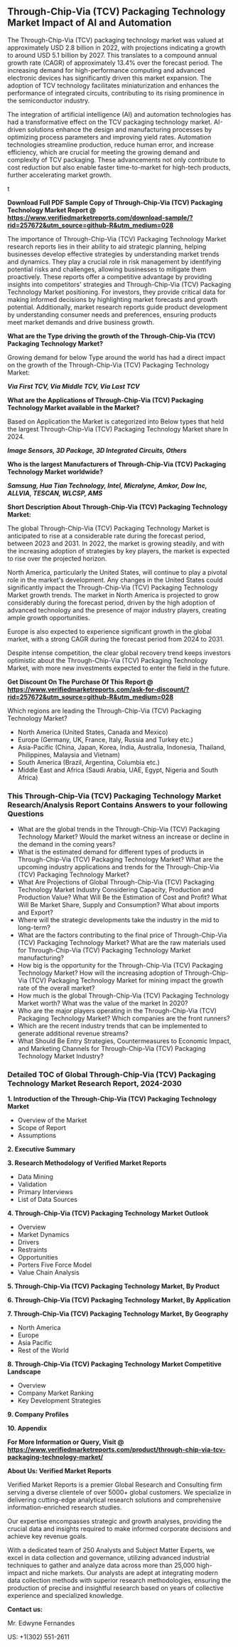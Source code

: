 <h2>Through-Chip-Via (TCV) Packaging Technology Market Impact of AI and Automation</h2><p>The Through-Chip-Via (TCV) packaging technology market was valued at approximately USD 2.8 billion in 2022, with projections indicating a growth to around USD 5.1 billion by 2027. This translates to a compound annual growth rate (CAGR) of approximately 13.4% over the forecast period. The increasing demand for high-performance computing and advanced electronic devices has significantly driven this market expansion. The adoption of TCV technology facilitates miniaturization and enhances the performance of integrated circuits, contributing to its rising prominence in the semiconductor industry.</p><p>The integration of artificial intelligence (AI) and automation technologies has had a transformative effect on the TCV packaging technology market. AI-driven solutions enhance the design and manufacturing processes by optimizing process parameters and improving yield rates. Automation technologies streamline production, reduce human error, and increase efficiency, which are crucial for meeting the growing demand and complexity of TCV packaging. These advancements not only contribute to cost reduction but also enable faster time-to-market for high-tech products, further accelerating market growth.</p>t</p><p id="" class=""><strong>Download Full PDF Sample Copy of Through-Chip-Via (TCV) Packaging Technology Market Report @ <a href="https://www.verifiedmarketreports.com/download-sample/?rid=257672&utm_source=github-R&utm_medium=028" target="_blank">https://www.verifiedmarketreports.com/download-sample/?rid=257672&utm_source=github-R&utm_medium=028</a></strong></p><p>The importance of&nbsp;Through-Chip-Via (TCV) Packaging Technology Market research reports lies in their ability to aid strategic planning, helping businesses develop effective strategies by understanding market trends and dynamics. They play a crucial role in risk management by identifying potential risks and challenges, allowing businesses to mitigate them proactively. These reports offer a competitive advantage by providing insights into competitors' strategies and Through-Chip-Via (TCV) Packaging Technology Market positioning. For investors, they provide critical data for making informed decisions by highlighting market forecasts and growth potential. Additionally, market research reports guide product development by understanding consumer needs and preferences, ensuring products meet market demands and drive business growth.</p><p><strong>What are the&nbsp;Type driving the growth of the Through-Chip-Via (TCV) Packaging Technology Market?</strong></p><p id="" class="">Growing demand for below Type around the world has had a direct impact on the growth of the Through-Chip-Via (TCV) Packaging Technology Market:</p><em><strong>Via First TCV, Via Middle TCV, Via Last TCV</strong></em></p><strong>What are the&nbsp;Applications&nbsp;of Through-Chip-Via (TCV) Packaging Technology Market available in the Market?</strong></p><p id="" class="">Based on Application the Market is categorized into Below types that held the largest Through-Chip-Via (TCV) Packaging Technology Market share In 2024.</p><em><strong>Image Sensors, 3D Package, 3D Integrated Circuits, Others</strong></em></p><strong>Who is the largest Manufacturers of Through-Chip-Via (TCV) Packaging Technology Market worldwide?</strong></p><p><em><strong>Samsung, Hua Tian Technology, Intel, Micralyne, Amkor, Dow Inc, ALLVIA, TESCAN, WLCSP, AMS</strong></em></p><p id="" class=""><strong>Short Description About Through-Chip-Via (TCV) Packaging Technology Market:</strong></p><p>The global Through-Chip-Via (TCV) Packaging Technology Market is anticipated to rise at a considerable rate during the forecast period, between 2023 and 2031. In 2022, the market is growing steadily, and with the increasing adoption of strategies by key players, the market is expected to rise over the projected horizon.</p><p>North America, particularly the United States, will continue to play a pivotal role in the market's development. Any changes in the United States could significantly impact the Through-Chip-Via (TCV) Packaging Technology Market growth trends. The market in North America is projected to grow considerably during the forecast period, driven by the high adoption of advanced technology and the presence of major industry players, creating ample growth opportunities.</p><p>Europe is also expected to experience significant growth in the global market, with a strong CAGR during the forecast period from 2024 to 2031.</p><p>Despite intense competition, the clear global recovery trend keeps investors optimistic about the Through-Chip-Via (TCV) Packaging Technology Market, with more new investments expected to enter the field in the future.</p><p id="" class=""><strong>Get Discount On The Purchase Of This Report @ <a href="https://www.verifiedmarketreports.com/ask-for-discount/?rid=257672&utm_source=github-R&utm_medium=028" target="_blank">https://www.verifiedmarketreports.com/ask-for-discount/?rid=257672&utm_source=github-R&utm_medium=028</a></strong></p>Which regions are leading the Through-Chip-Via (TCV) Packaging Technology Market?</p><ul><li>North America (United States, Canada and Mexico)</li><li>Europe (Germany, UK, France, Italy, Russia and Turkey etc.)</li><li>Asia-Pacific (China, Japan, Korea, India, Australia, Indonesia, Thailand, Philippines, Malaysia and Vietnam)</li><li>South America (Brazil, Argentina, Columbia etc.)</li><li>Middle East and Africa (Saudi Arabia, UAE, Egypt, Nigeria and South Africa)</li></ul><h3 id="" class="">This Through-Chip-Via (TCV) Packaging Technology Market Research/Analysis Report Contains Answers to your following Questions</h3><ul><li>What are the global trends in the Through-Chip-Via (TCV) Packaging Technology Market? Would the market witness an increase or decline in the demand in the coming years?</li><li>What is the estimated demand for different types of products in Through-Chip-Via (TCV) Packaging Technology Market? What are the upcoming industry applications and trends for the Through-Chip-Via (TCV) Packaging Technology Market?</li><li>What Are Projections of Global Through-Chip-Via (TCV) Packaging Technology Market Industry Considering Capacity, Production and Production Value? What Will Be the Estimation of Cost and Profit? What Will Be Market Share, Supply and Consumption? What about imports and Export?</li><li>Where will the strategic developments take the industry in the mid to long-term?</li><li>What are the factors contributing to the final price of Through-Chip-Via (TCV) Packaging Technology Market? What are the raw materials used for Through-Chip-Via (TCV) Packaging Technology Market manufacturing?</li><li>How big is the opportunity for the Through-Chip-Via (TCV) Packaging Technology Market? How will the increasing adoption of Through-Chip-Via (TCV) Packaging Technology Market for mining impact the growth rate of the overall market?</li><li>How much is the global Through-Chip-Via (TCV) Packaging Technology Market worth? What was the value of the market In 2020?</li><li>Who are the major players operating in the Through-Chip-Via (TCV) Packaging Technology Market? Which companies are the front runners?</li><li>Which are the recent industry trends that can be implemented to generate additional revenue streams?</li><li>What Should Be Entry Strategies, Countermeasures to Economic Impact, and Marketing Channels for Through-Chip-Via (TCV) Packaging Technology Market Industry?</li></ul><h3 id="" class="">Detailed TOC of Global Through-Chip-Via (TCV) Packaging Technology Market Research Report, 2024-2030</h3><p id="" class=""><strong>1. Introduction of the Through-Chip-Via (TCV) Packaging Technology Market</strong></p><ul><li>Overview of the Market</li><li>Scope of Report</li><li>Assumptions</li></ul><p id="" class=""><strong>2. Executive Summary</strong></p><p id="" class=""><strong>3. Research Methodology of Verified Market Reports</strong></p><ul><li>Data Mining</li><li>Validation</li><li>Primary Interviews</li><li>List of Data Sources</li></ul><p id="" class=""><strong>4. Through-Chip-Via (TCV) Packaging Technology Market Outlook</strong></p><ul><li>Overview</li><li>Market Dynamics</li><li>Drivers</li><li>Restraints</li><li>Opportunities</li><li>Porters Five Force Model</li><li>Value Chain Analysis</li></ul><p id="" class=""><strong>5. Through-Chip-Via (TCV) Packaging Technology Market, By Product</strong></p><p id="" class=""><strong>6. Through-Chip-Via (TCV) Packaging Technology Market, By Application</strong></p><p id="" class=""><strong>7. Through-Chip-Via (TCV) Packaging Technology Market, By Geography</strong></p><ul><li>North America</li><li>Europe</li><li>Asia Pacific</li><li>Rest of the World</li></ul><p id="" class=""><strong>8. Through-Chip-Via (TCV) Packaging Technology Market Competitive Landscape</strong></p><ul><li>Overview</li><li>Company Market Ranking</li><li>Key Development Strategies</li></ul><p id="" class=""><strong>9. Company Profiles</strong></p><p id="" class=""><strong>10. Appendix</strong></p><p id="" class=""><strong>For More Information or Query, Visit @ <a href="https://www.verifiedmarketreports.com/product/through-chip-via-tcv-packaging-technology-market/" target="_blank">https://www.verifiedmarketreports.com/product/through-chip-via-tcv-packaging-technology-market/</a></strong></p><p id="" class=""><strong>About Us: Verified Market Reports</strong></p><p id="" class="">Verified Market Reports is a premier Global Research and Consulting firm serving a diverse clientele of over 5000+ global customers. We specialize in delivering cutting-edge analytical research solutions and comprehensive information-enriched research studies.</p><p id="" class="">Our expertise encompasses strategic and growth analyses, providing the crucial data and insights required to make informed corporate decisions and achieve key revenue goals.</p><p id="" class="">With a dedicated team of 250 Analysts and Subject Matter Experts, we excel in data collection and governance, utilizing advanced industrial techniques to gather and analyze data across more than 25,000 high-impact and niche markets. Our analysts are adept at integrating modern data collection methods with superior research methodologies, ensuring the production of precise and insightful research based on years of collective experience and specialized knowledge.</p><p id="" class=""><strong>Contact us:</strong></p><p id="" class="">Mr. Edwyne Fernandes</p><p id="" class="">US: +1(302) 551-2611</p>
